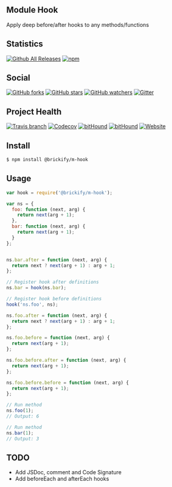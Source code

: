 ## Module Hook

Apply deep before/after hooks to any methods/functions

## Statistics

[![Github All Releases](https://img.shields.io/github/downloads/brickifyjs/module-hook/total.svg?style=flat-square)](https://github.com/brickifyjs/module-hook)
[![npm](https://img.shields.io/npm/dt/@brickify/m-hook.svg?style=flat-square)](https://www.npmjs.com/package/@brickify/m-hook)

## Social
[![GitHub forks](https://img.shields.io/github/forks/brickifyjs/module-hook.svg?label=Fork&style=flat-square)](https://github.com/brickifyjs/module-hook)
[![GitHub stars](https://img.shields.io/github/stars/brickifyjs/module-hook.svg?label=Stars&style=flat-square)](https://github.com/brickifyjs/module-hook)
[![GitHub watchers](https://img.shields.io/github/watchers/brickifyjs/module-hook.svg?label=Watch&style=flat-square)](https://github.com/brickifyjs/module-hook)
[![Gitter](https://img.shields.io/gitter/room/brickifyjs/module-hook.svg?style=flat-square)](https://gitter.im/brickifyjs/module-hook)

## Project Health

[![Travis branch](https://img.shields.io/travis/brickifyjs/module-hook/master.svg?style=flat-square)](https://travis-ci.org/brickifyjs/module-hook)
[![Codecov](https://img.shields.io/codecov/c/github/brickifyjs/module-hook.svg?style=flat-square)](https://codecov.io/gh/brickifyjs/module-hook)
[![bitHound](https://img.shields.io/bithound/dependencies/github/brickifyjs/module-hook.svg?style=flat-square)](https://www.bithound.io/github/brickifyjs/module-hook/master/dependencies/npm)
[![bitHound](https://img.shields.io/bithound/devDependencies/github/brickifyjs/module-hook.svg?style=flat-square)](https://www.bithound.io/github/brickifyjs/module-hook/master/dependencies/npm)
[![Website](https://img.shields.io/website/https/m-hook.js.brickify.io.svg?label=website&style=flat-square)](https://m-hook.js.brickify.io)

## Install
  
```bash
$ npm install @brickify/m-hook
```

## Usage

```js
var hook = require('@brickify/m-hook');

var ns = {
  foo: function (next, arg) {
    return next(arg + 1);
  },
  bar: function (next, arg) {
    return next(arg + 1);
  }
};


ns.bar.after = function (next, arg) {
  return next ? next(arg + 1) : arg + 1;
};

// Register hook after definitions
ns.bar = hook(ns.bar);

// Register hook before definitions
hook('ns.foo', ns);

ns.foo.after = function (next, arg) {
  return next ? next(arg + 1) : arg + 1;
};

ns.foo.before = function (next, arg) {
  return next(arg + 1);
};

ns.foo.before.after = function (next, arg) {
  return next(arg + 1);
};

ns.foo.before.before = function (next, arg) {
  return next(arg + 1);
};

// Run method
ns.foo(1);
// Output: 6

// Run method
ns.bar(1);
// Output: 3
```

## TODO
* Add JSDoc, comment and Code Signature
* Add beforeEach and afterEach hooks
